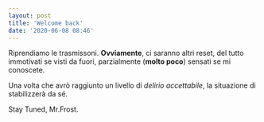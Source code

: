 ```yaml
---
layout: post
title: 'Welcome back'
date: '2020-06-08 08:46'
---
```


Riprendiamo le trasmissoni.
**Ovviamente**, ci saranno altri reset, del tutto immotivati se visti da fuori, parzialmente (**molto poco**) sensati se mi conoscete.

Una volta che avrò raggiunto un livello di *delirio accettabile*, la situazione di stabilizzerà da sé.

Stay Tuned, Mr.Frost.
